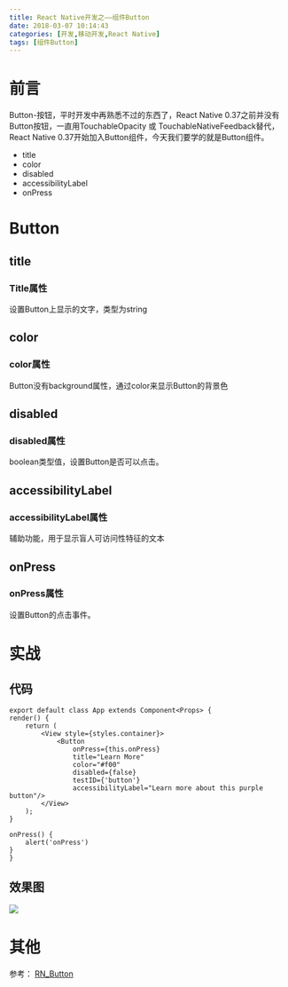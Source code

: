 ```yaml
---
title: React Native开发之——组件Button
date: 2018-03-07 10:14:43
categories: [开发,移动开发,React Native]
tags: [组件Button]
---
```

# 前言 
Button-按钮，平时开发中再熟悉不过的东西了，React Native 0.37之前并没有Button按钮，一直用TouchableOpacity 或 TouchableNativeFeedback替代，React Native 0.37开始加入Button组件，今天我们要学的就是Button组件。

- title
- color
- disabled
- accessibilityLabel
- onPress

<!--more-->

# Button

## title
### Title属性
设置Button上显示的文字，类型为string
## color
### color属性
Button没有background属性，通过color来显示Button的背景色
## disabled
### disabled属性
boolean类型值，设置Button是否可以点击。
## accessibilityLabel
### accessibilityLabel属性
辅助功能，用于显示盲人可访问性特征的文本
## onPress
### onPress属性
设置Button的点击事件。
# 实战
## 代码 

	export default class App extends Component<Props> {
    render() {
        return (
            <View style={styles.container}>
                <Button
                    onPress={this.onPress}
                    title="Learn More"
                    color="#f00"
                    disabled={false}
                    testID={'button'}
                    accessibilityLabel="Learn more about this purple button"/>
            </View>
        );
    }

    onPress() {
        alert('onPress')
    }
	}

## 效果图 
![][1]
# 其他
参考： [RN_Button][2]


[1]: https://raw.githubusercontent.com/PGzxc/images/master/blog-images/rn-button-look.gif
[2]: https://github.com/PGzxc/RN_Button